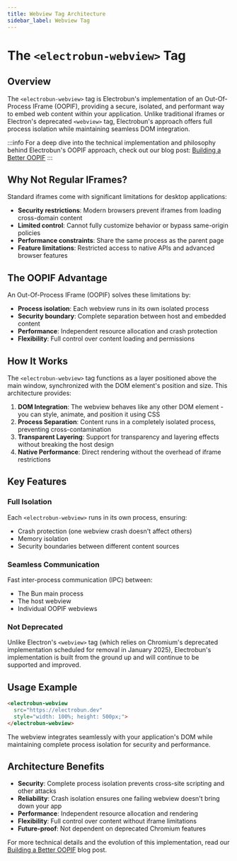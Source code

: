 ```yaml
---
title: Webview Tag Architecture
sidebar_label: Webview Tag
---
```


# The `<electrobun-webview>` Tag

## Overview

The `<electrobun-webview>` tag is Electrobun's implementation of an Out-Of-Process IFrame (OOPIF), providing a secure, isolated, and performant way to embed web content within your application. Unlike traditional iframes or Electron's deprecated `<webview>` tag, Electrobun's approach offers full process isolation while maintaining seamless DOM integration.

:::info
For a deep dive into the technical implementation and philosophy behind Electrobun's OOPIF approach, check out our blog post: [Building a Better OOPIF](/blog/building-a-better-oopif)
:::

## Why Not Regular IFrames?

Standard iframes come with significant limitations for desktop applications:
- **Security restrictions**: Modern browsers prevent iframes from loading cross-domain content
- **Limited control**: Cannot fully customize behavior or bypass same-origin policies
- **Performance constraints**: Share the same process as the parent page
- **Feature limitations**: Restricted access to native APIs and advanced browser features

## The OOPIF Advantage

An Out-Of-Process IFrame (OOPIF) solves these limitations by:
- **Process isolation**: Each webview runs in its own isolated process
- **Security boundary**: Complete separation between host and embedded content
- **Performance**: Independent resource allocation and crash protection
- **Flexibility**: Full control over content loading and permissions

## How It Works

The `<electrobun-webview>` tag functions as a layer positioned above the main window, synchronized with the DOM element's position and size. This architecture provides:

1. **DOM Integration**: The webview behaves like any other DOM element - you can style, animate, and position it using CSS
2. **Process Separation**: Content runs in a completely isolated process, preventing cross-contamination
3. **Transparent Layering**: Support for transparency and layering effects without breaking the host design
4. **Native Performance**: Direct rendering without the overhead of iframe restrictions

## Key Features

### Full Isolation
Each `<electrobun-webview>` runs in its own process, ensuring:
- Crash protection (one webview crash doesn't affect others)
- Memory isolation
- Security boundaries between different content sources

### Seamless Communication
Fast inter-process communication (IPC) between:
- The Bun main process
- The host webview
- Individual OOPIF webviews

### Not Deprecated
Unlike Electron's `<webview>` tag (which relies on Chromium's deprecated implementation scheduled for removal in January 2025), Electrobun's implementation is built from the ground up and will continue to be supported and improved.

## Usage Example

```html
<electrobun-webview 
  src="https://electrobun.dev"
  style="width: 100%; height: 500px;">
</electrobun-webview>
```

The webview integrates seamlessly with your application's DOM while maintaining complete process isolation for security and performance.

## Architecture Benefits

- **Security**: Complete process isolation prevents cross-site scripting and other attacks
- **Reliability**: Crash isolation ensures one failing webview doesn't bring down your app
- **Performance**: Independent resource allocation and rendering
- **Flexibility**: Full control over content without iframe limitations
- **Future-proof**: Not dependent on deprecated Chromium features

For more technical details and the evolution of this implementation, read our [Building a Better OOPIF](/blog/building-a-better-oopif) blog post.